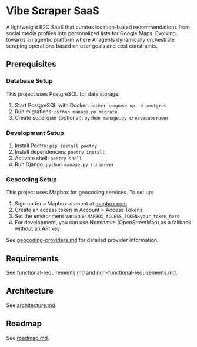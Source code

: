 # Vibe Scraper SaaS

A lightweight B2C SaaS that curates location-based recommendations from social media profiles into personalized lists for Google Maps. Evolving towards an agentic platform where AI agents dynamically orchestrate scraping operations based on user goals and cost constraints.

## Prerequisites

### Database Setup

This project uses PostgreSQL for data storage.

1. Start PostgreSQL with Docker: `docker-compose up -d postgres`
2. Run migrations: `python manage.py migrate`
3. Create superuser (optional): `python manage.py createsuperuser`

### Development Setup

1. Install Poetry: `pip install poetry`
2. Install dependencies: `poetry install`
3. Activate shell: `poetry shell`
4. Run Django: `python manage.py runserver`

### Geocoding Setup

This project uses Mapbox for geocoding services. To set up:

1. Sign up for a Mapbox account at [mapbox.com](https://account.mapbox.com/)
2. Create an access token in Account > Access Tokens
3. Set the environment variable: `MAPBOX_ACCESS_TOKEN=your_token_here`
4. For development, you can use Nominatim (OpenStreetMap) as a fallback without an API key

See [geocoding-providers.md](geocoding-providers.md) for detailed provider information.

## Requirements

See [functional-requirements.md](functional-requirements.md) and [non-functional-requirements.md](non-functional-requirements.md).

## Architecture

See [architecture.md](architecture.md).

## Roadmap

See [roadmap.md](roadmap.md).